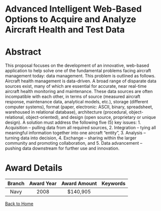 
Advanced Intelligent Web-Based Options to Acquire and Analyze Aircraft Health and Test Data
===========================================================================================

# Abstract


This proposal focuses on the development of an innovative, web-based application to help solve one of the fundamental problems facing aircraft management today: data management.  This problem is outlined as follows. Aircraft health management is data-driven. A broad range of disparate data sources exist, many of which are essential for accurate, near real-time aircraft health monitoring and maintenance. These data sources are often incompatible with each other, in terms of source (measured aircraft response, maintenance data, analytical models, etc.), storage (different computer systems), format (paper, electronic: ASCII, binary, spreadsheet, warehoused in relational database), architecture (procedural, object-relational, object-oriented), and design (open source, proprietary or unique design). A solution must address the following five (5) key issues: 1. Acquisition – pulling data from all required sources, 2. Integration – tying all meaningful information together into one aircraft “entity”, 3. Analysis – turning data into decision, 4. Exchange – sharing within the larger community and promoting collaboration, and 5. Data advancement – pushing data downstream for further use and innovation.  

# Award Details

|Branch|Award Year|Award Amount|Keywords|
| :---: | :---: | :---: | :---: |
|Navy|2008|$140,905||
  
  


[Back to Home](https://github.com/chrischow/dod_sbir_awards/DJ/#1887)